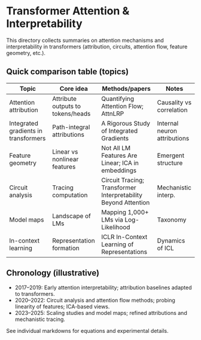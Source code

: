 # Transformer Attention & Interpretability

This directory collects summaries on attention mechanisms and interpretability in transformers (attribution, circuits, attention flow, feature geometry, etc.).

## Quick comparison table (topics)

| Topic | Core idea | Methods/papers | Notes |
| --- | --- | --- | --- |
| Attention attribution | Attribute outputs to tokens/heads | Quantifying Attention Flow; AttnLRP | Causality vs correlation |
| Integrated gradients in transformers | Path-integral attributions | A Rigorous Study of Integrated Gradients | Internal neuron attributions |
| Feature geometry | Linear vs nonlinear features | Not All LM Features Are Linear; ICA in embeddings | Emergent structure |
| Circuit analysis | Tracing computation | Circuit Tracing; Transformer Interpretability Beyond Attention | Mechanistic interp. |
| Model maps | Landscape of LMs | Mapping 1,000+ LMs via Log-Likelihood | Taxonomy |
| In-context learning | Representation formation | ICLR In-Context Learning of Representations | Dynamics of ICL |

## Chronology (illustrative)

- 2017–2019: Early attention interpretability; attribution baselines adapted to transformers.
- 2020–2022: Circuit analysis and attention flow methods; probing linearity of features; ICA-based views.
- 2023–2025: Scaling studies and model maps; refined attributions and mechanistic tracing.

See individual markdowns for equations and experimental details.
